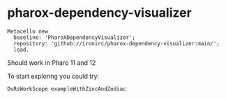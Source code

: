 # pharox-dependency-visualizer

```Smalltalk
Metacello new
  baseline: 'PharoXDependencyVisualizer';
  repository: 'github://ironirc/pharox-dependency-visualizer:main/';
  load.
```

Should work in Pharo 11 and 12


To start exploring you could try:
```Smalltalk
DvRsWorkScope exampleWithZincAndZodiac
```
